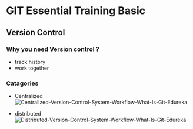  # GIT Essential Training Basic 
 ## Version Control 
 
 ### Why you need Version control ?
 - track history 
 - work together 

### Catagories
- Centralized ![Centralized-Version-Control-System-Workflow-What-Is-Git-Edureka](https://user-images.githubusercontent.com/48562260/143175839-20e28d56-b455-47f6-b560-df521d385224.png)

- distributed![Distributed-Version-Control-System-Workflow-What-Is-Git-Edureka](https://user-images.githubusercontent.com/48562260/143175889-c91b0a3b-1718-47d2-adba-45ec1dd69f0e.png)
